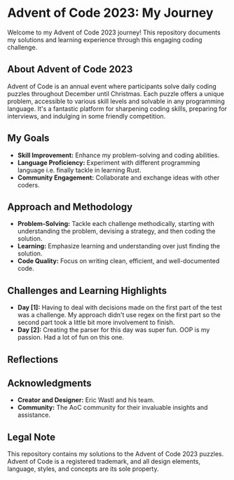 # Advent of Code 2023: My Journey

Welcome to my Advent of Code 2023 journey! This repository documents my solutions and learning experience through this engaging coding challenge.

## About Advent of Code 2023

Advent of Code is an annual event where participants solve daily coding puzzles throughout December until Christmas. Each puzzle offers a unique problem, accessible to various skill levels and solvable in any programming language. It's a fantastic platform for sharpening coding skills, preparing for interviews, and indulging in some friendly competition.

## My Goals

- **Skill Improvement:** Enhance my problem-solving and coding abilities.
- **Language Proficiency:** Experiment with different programming language i.e. finally tackle in learning Rust.
- **Community Engagement:** Collaborate and exchange ideas with other coders.

## Approach and Methodology

- **Problem-Solving:** Tackle each challenge methodically, starting with understanding the problem, devising a strategy, and then coding the solution.
- **Learning:** Emphasize learning and understanding over just finding the solution.
- **Code Quality:** Focus on writing clean, efficient, and well-documented code.

## Challenges and Learning Highlights

- **Day [1]:** Having to deal with decisions made on the first part of the test was a challenge. My approach didn't use regex on the first part so the second part took a little bit more involvement to finish.
- **Day [2]:** Creating the parser for this day was super fun. OOP is my passion. Had a lot of fun on this one.

## Reflections


## Acknowledgments

- **Creator and Designer:** Eric Wastl and his team.
- **Community:** The AoC community for their invaluable insights and assistance.

## Legal Note

This repository contains my solutions to the Advent of Code 2023 puzzles. Advent of Code is a registered trademark, and all design elements, language, styles, and concepts are its sole property.